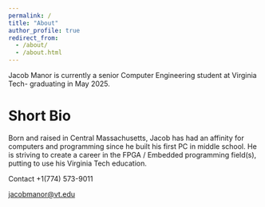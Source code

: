 ```yaml
---
permalink: /
title: "About"
author_profile: true
redirect_from: 
  - /about/
  - /about.html
---
```


Jacob Manor is currently a senior Computer Engineering student at Virginia Tech- graduating in May 2025. 

Short Bio
======
Born and raised in Central Massachusetts, Jacob has had an affinity for computers and programming since he built his first PC in middle school. He is striving to create a career in the FPGA / Embedded programming field(s), putting to use his Virginia Tech education. 

Contact
+1(774) 573-9011

jacobmanor@vt.edu
